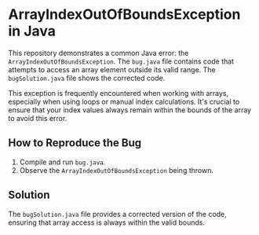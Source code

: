 # ArrayIndexOutOfBoundsException in Java

This repository demonstrates a common Java error: the `ArrayIndexOutOfBoundsException`.  The `bug.java` file contains code that attempts to access an array element outside its valid range.  The `bugSolution.java` file shows the corrected code.

This exception is frequently encountered when working with arrays, especially when using loops or manual index calculations.  It's crucial to ensure that your index values always remain within the bounds of the array to avoid this error.

## How to Reproduce the Bug

1. Compile and run `bug.java`.
2. Observe the `ArrayIndexOutOfBoundsException` being thrown.

## Solution

The `bugSolution.java` file provides a corrected version of the code, ensuring that array access is always within the valid bounds.